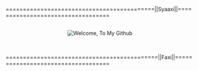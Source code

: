 ===========================================||Syaaxi||==================================
<br>
<br>
<p align="center">
  <img src="https://www.google.com/url?sa=i&url=https%3A%2F%2Fwww.pxfuel.com%2Fen%2Fquery%3Fq%3Dpeaceminusone&psig=AOvVaw2WRGANXiKIHjU-p09BTWIl&ust=1726127572521000&source=images&cd=vfe&opi=89978449&ved=0CBQQjRxqFwoTCMDCvs60uogDFQAAAAAdAAAAABAJ" alt="Welcome, To My Github" />
</p>
<br>
<br>
============================================||Faxi||===================================
